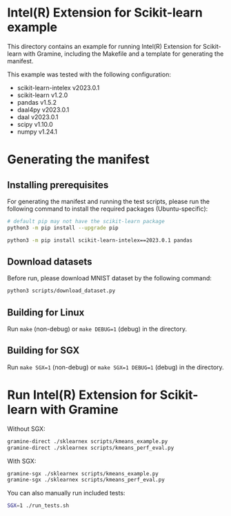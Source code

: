 # Intel(R) Extension for Scikit-learn example

This directory contains an example for running Intel(R) Extension for
Scikit-learn with Gramine, including the Makefile and a template for generating
the manifest.

This example was tested with the following configuration:
- scikit-learn-intelex v2023.0.1
- scikit-learn v1.2.0
- pandas v1.5.2
- daal4py v2023.0.1
- daal v2023.0.1
- scipy v1.10.0
- numpy v1.24.1

# Generating the manifest

## Installing prerequisites

For generating the manifest and running the test scripts, please run the
following command to install the required packages (Ubuntu-specific):

```sh
# default pip may not have the scikit-learn package
python3 -m pip install --upgrade pip

python3 -m pip install scikit-learn-intelex==2023.0.1 pandas
```

## Download datasets

Before run, please download MNIST dataset by the following command:

```sh
python3 scripts/download_dataset.py
```

## Building for Linux

Run `make` (non-debug) or `make DEBUG=1` (debug) in the directory.

## Building for SGX

Run `make SGX=1` (non-debug) or `make SGX=1 DEBUG=1` (debug) in the directory.

# Run Intel(R) Extension for Scikit-learn with Gramine

Without SGX:

```sh
gramine-direct ./sklearnex scripts/kmeans_example.py
gramine-direct ./sklearnex scripts/kmeans_perf_eval.py
```

With SGX:

```sh
gramine-sgx ./sklearnex scripts/kmeans_example.py
gramine-sgx ./sklearnex scripts/kmeans_perf_eval.py
```

You can also manually run included tests:

```sh
SGX=1 ./run_tests.sh
```
